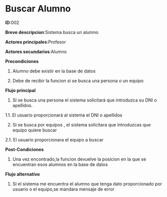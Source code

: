 # Buscar Alumno

**ID**:002

**Breve descripcion**:Sistema busca un alumno

**Actores principales**:Profesor

**Actores secundarios**:Alumno

**Precondiciones**

1. Alumno debe existir en la base de datos

2. Debe de recibir la funcion si se busca una persona o un equipo

**Flujo principal**

1. Si se busca una persona el sistema solicitará que introduzca su DNI o apellidos.

 1.1. El usuario proporcionará al sistema el DNI o apellidos
 
2. Si se busca por equipos , el sistema solicitara que introduzcas que equipo quiere buscar
 
 2.1. El usuario proporcionara el equipo a buscar
 
 **Post-Condiciones**
 
 1. Una vez encontrado,la funcion devuelve la posicion en la que se encuentran esos alumnos en la base de datos
 
 **Flujo alternativo**
 
 1. Si el sistema me encuentra el alumno que tenga dato proporcionado por usuario o el equipo,se mandara mensaje de error
